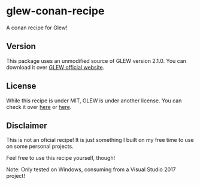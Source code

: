 # glew-conan-recipe
A conan recipe for Glew!

## Version
This package uses an unmodified source of GLEW version 2.1.0. You can download it over [GLEW official website][glew-website].

## License
While this recipe is under MIT, GLEW is under another license. You can check it over [here][glew-license-this] or [here][glew-license-glew-github].

## Disclaimer
This is not an oficial recipe! It is just something I built on my free time to use on some personal projects.

Feel free to use this recipe yourself, though!

Note: Only tested on Windows, consuming from a Visual Studio 2017 project!

[glew-license-this]: glew-2.1.0/LICENSE.txt
[glew-license-glew-github]: https://github.com/nigels-com/glew/blob/master/LICENSE.txt
[glew-website]: http://glew.sourceforge.net/